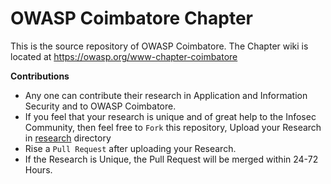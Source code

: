 # OWASP Coimbatore Chapter

This is the source repository of OWASP Coimbatore. The Chapter wiki is located at https://owasp.org/www-chapter-coimbatore

**Contributions**

- Any one can contribute their research in Application and Information Security and to OWASP Coimbatore.
- If you feel that your research is unique and of great help to the Infosec Community, then feel free to `Fork` this repository, Upload your Research in [research](research) directory
- Rise a `Pull Request` after uploading your Research.
- If the Research is Unique, the Pull Request will be merged within 24-72 Hours.
